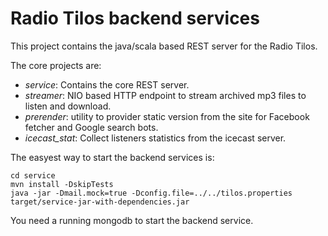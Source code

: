 # Radio Tilos backend services

This project contains the java/scala based REST server for the Radio Tilos.

The core projects are:

* _service_: Contains the core REST server.
* _streamer_: NIO based HTTP endpoint to stream archived mp3 files to listen and download.
* _prerender_: utility to provider static version from the site for Facebook fetcher and Google search bots.
* _icecast_stat_: Collect listeners statistics from the icecast server.

The easyest way to start the backend services is:

```
cd service
mvn install -DskipTests
java -jar -Dmail.mock=true -Dconfig.file=../../tilos.properties target/service-jar-with-dependencies.jar
```

You need a running mongodb to start the backend service.